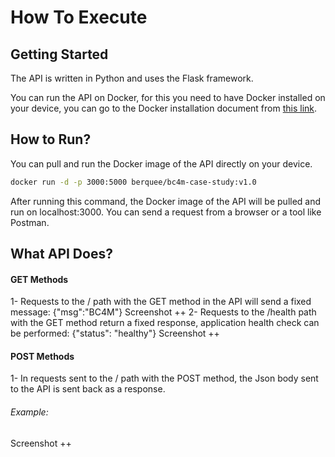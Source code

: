 # How To Execute

## Getting Started

The API is written in Python and uses the Flask framework.

You can run the API on Docker, for this you need to have Docker installed on your device, you can go to the Docker installation document from [this link](https://docs.docker.com/get-docker/).

## How to Run?
You can pull and run the Docker image of the API directly on your device.

```sh
docker run -d -p 3000:5000 berquee/bc4m-case-study:v1.0
```
After running this command, the Docker image of the API will be pulled and run on localhost:3000. You can send a request from a browser or a tool like Postman.
## What API Does?
#### GET Methods
1- Requests to the / path with the GET method in the API will send a fixed message:
{"msg":"BC4M"}
Screenshot ++
2- Requests to the /health path with the GET method return a fixed response, application health check can be performed:
{"status": "healthy"}
Screenshot ++
#### POST Methods
1- In requests sent to the / path with the POST method, the Json body sent to the API is sent back as a response.
###### Example:
Screenshot ++
